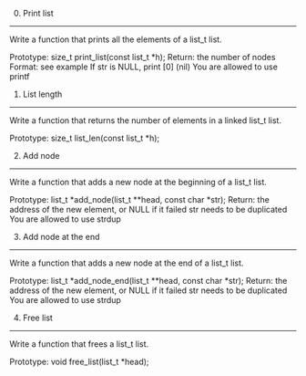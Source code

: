 0. Print list
--------------------
Write a function that prints all the elements of a list_t list.

Prototype: size_t print_list(const list_t *h);
Return: the number of nodes
Format: see example
If str is NULL, print [0] (nil)
You are allowed to use printf



1. List length
--------------------
Write a function that returns the number of elements in a linked list_t list.

Prototype: size_t list_len(const list_t *h);



2. Add node
-----------------------
Write a function that adds a new node at the beginning of a list_t list.

Prototype: list_t *add_node(list_t **head, const char *str);
Return: the address of the new element, or NULL if it failed
str needs to be duplicated
You are allowed to use strdup




3. Add node at the end
-----------------------
Write a function that adds a new node at the end of a list_t list.

Prototype: list_t *add_node_end(list_t **head, const char *str);
Return: the address of the new element, or NULL if it failed
str needs to be duplicated
You are allowed to use strdup



4. Free list
-----------------------
Write a function that frees a list_t list.

Prototype: void free_list(list_t *head);

